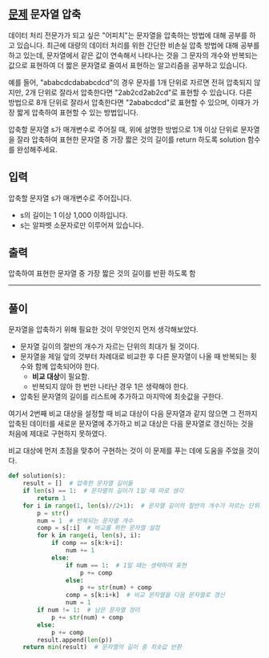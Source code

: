 ## [문제](https://programmers.co.kr/learn/courses/30/lessons/60057) 문자열 압축

데이터 처리 전문가가 되고 싶은 "어피치"는 문자열을 압축하는 방법에 대해 공부를 하고 있습니다. 최근에 대량의 데이터 처리를 위한 간단한 비손실 압축 방법에 대해 공부를 하고 있는데, 
문자열에서 같은 값이 연속해서 나타나는 것을 그 문자의 개수와 반복되는 값으로 표현하여 더 짧은 문자열로 줄여서 표현하는 알고리즘을 공부하고 있습니다.

예를 들어, "ababcdcdababcdcd"의 경우 문자를 1개 단위로 자르면 전혀 압축되지 않지만, 2개 단위로 잘라서 압축한다면 "2ab2cd2ab2cd"로 표현할 수 있습니다. 
다른 방법으로 8개 단위로 잘라서 압축한다면 "2ababcdcd"로 표현할 수 있으며, 이때가 가장 짧게 압축하여 표현할 수 있는 방법입니다.

압축할 문자열 s가 매개변수로 주어질 때, 위에 설명한 방법으로 1개 이상 단위로 문자열을 잘라 압축하여 표현한 문자열 중 가장 짧은 것의 길이를 return 하도록 solution 함수를 완성해주세요.

## 입력

압축할 문자열 s가 매개변수로 주어집니다.
+ s의 길이는 1 이상 1,000 이하입니다.
+ s는 알파벳 소문자로만 이루어져 있습니다.

## 출력

압축하여 표현한 문자열 중 가장 짧은 것의 길이를 반환 하도록 함

-----

## 풀이

문자열을 압축하기 위해 필요한 것이 무엇인지 먼저 생각해보았다.
+ 문자열 길이의 절반의 개수가 자르는 단위의 최대가 될 것이다.
+ 문자열을 제일 앞의 것부터 차례대로 비교한 후 다른 문자열이 나올 때 반복되는 횟수와 함께 압축되어야 한다.
  + **비교 대상**이 필요함.
  + 반복되지 않아 한 번만 나타난 경우 1은 생략해야 한다.
+ 압축된 문자열의 길이를 리스트에 추가하고 마지막에 최솟값을 구한다.

여기서 2번째 비교 대상을 설정할 때 비교 대상이 다음 문자열과 같지 않으면 그 전까지 압축된 데이터를 새로운 문자열에 추가하고
비교 대상은 다음 문자열로 갱신하는 것을 처음에 제대로 구현하지 못하였다.

비교 대상에 먼저 초점을 맞추어 구현하는 것이 이 문제를 푸는 데에 도움을 주었을 것이다.


```python
def solution(s):
    result = []  # 압축한 문자열 길이들
    if len(s) == 1:  # 문자열의 길이가 1일 때 따로 생각
        return 1
    for i in range(1, len(s)//2+1):  # 문자열 길이의 절반의 개수가 자르는 단위의 최대
        p = str()
        num = 1  # 반복되는 문자열 개수
        comp = s[:i]  # 비교를 위한 문자열 설정
        for k in range(i, len(s), i):
            if comp == s[k:k+i]:
                num += 1
            else:
                if num == 1:  # 1일 때는 생략하여 표현
                    p += comp
                else:
                    p += str(num) + comp
                comp = s[k:i+k]  # 비교 문자열을 다음 문자열로 갱신
                num = 1
        if num != 1:  # 남은 문자열 정리
            p += str(num) + comp
        else:
            p += comp
        result.append(len(p))
    return min(result)  # 문자열의 길이 중 최솟값 반환
```
